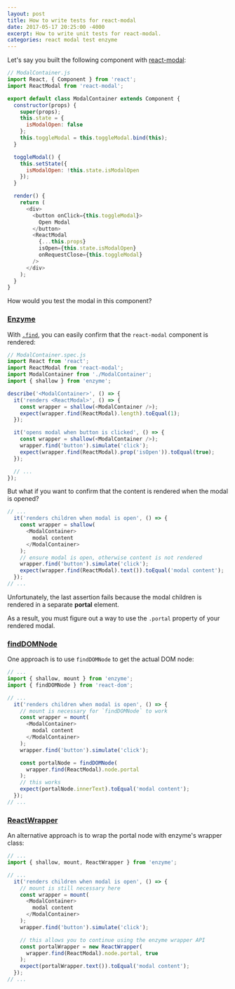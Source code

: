 ```yaml
---
layout: post
title: How to write tests for react-modal
date: 2017-05-17 20:25:00 -4000
excerpt: How to write unit tests for react-modal.
categories: react modal test enzyme
---
```


Let's say you built the following component with [react-modal](https://github.com/reactjs/react-modal):

```js
// ModalContainer.js
import React, { Component } from 'react';
import ReactModal from 'react-modal';

export default class ModalContainer extends Component {
  constructor(props) {
    super(props);
    this.state = {
      isModalOpen: false
    };
    this.toggleModal = this.toggleModal.bind(this);
  }

  toggleModal() {
    this.setState({
      isModalOpen: !this.state.isModalOpen
    });
  }

  render() {
    return (
      <div>
        <button onClick={this.toggleModal}>
          Open Modal
        </button>
        <ReactModal
          {...this.props}
          isOpen={this.state.isModalOpen}
          onRequestClose={this.toggleModal}
        />
      </div>
    );
  }
}
```

How would you test the modal in this component?

### [Enzyme](https://github.com/airbnb/enzyme)

With [`.find`](http://airbnb.io/enzyme/docs/api/ReactWrapper/find.html), you can easily confirm that the `react-modal` component is rendered:

```js
// ModalContainer.spec.js
import React from 'react';
import ReactModal from 'react-modal';
import ModalContainer from './ModalContainer';
import { shallow } from 'enzyme';

describe('<ModalContainer>', () => {
  it('renders <ReactModal>', () => {
    const wrapper = shallow(<ModalContainer />);
    expect(wrapper.find(ReactModal).length).toEqual(1);
  });

  it('opens modal when button is clicked', () => {
    const wrapper = shallow(<ModalContainer />);
    wrapper.find('button').simulate('click');
    expect(wrapper.find(ReactModal).prop('isOpen')).toEqual(true);
  });

  // ...
});
```

But what if you want to confirm that the content is rendered when the modal is opened?

```js
// ...
  it('renders children when modal is open', () => {
    const wrapper = shallow(
      <ModalContainer>
        modal content
      </ModalContainer>
    );
    // ensure modal is open, otherwise content is not rendered
    wrapper.find('button').simulate('click');
    expect(wrapper.find(ReactModal).text()).toEqual('modal content');
  });
// ...
```

Unfortunately, the last assertion fails because the modal children is rendered in a separate **portal** element.

As a result, you must figure out a way to use the `.portal` property of your rendered modal.

### [findDOMNode](https://facebook.github.io/react/docs/react-dom.html#finddomnode)

One approach is to use `findDOMNode` to get the actual DOM node:

```js
// ...
import { shallow, mount } from 'enzyme';
import { findDOMNode } from 'react-dom';

// ...
  it('renders children when modal is open', () => {
    // mount is necessary for `findDOMNode` to work
    const wrapper = mount(
      <ModalContainer>
        modal content
      </ModalContainer>
    );
    wrapper.find('button').simulate('click');

    const portalNode = findDOMNode(
      wrapper.find(ReactModal).node.portal
    );
    // this works
    expect(portalNode.innerText).toEqual('modal content');
  });
// ...
```

### [ReactWrapper](https://github.com/airbnb/enzyme/blob/master/packages/enzyme/src/ReactWrapper.js)

An alternative approach is to wrap the portal node with enzyme's wrapper class:

```js
// ...
import { shallow, mount, ReactWrapper } from 'enzyme';

// ...
  it('renders children when modal is open', () => {
    // mount is still necessary here
    const wrapper = mount(
      <ModalContainer>
        modal content
      </ModalContainer>
    );
    wrapper.find('button').simulate('click');

    // this allows you to continue using the enzyme wrapper API
    const portalWrapper = new ReactWrapper(
      wrapper.find(ReactModal).node.portal, true
    );
    expect(portalWrapper.text()).toEqual('modal content');
  });
// ...
```
